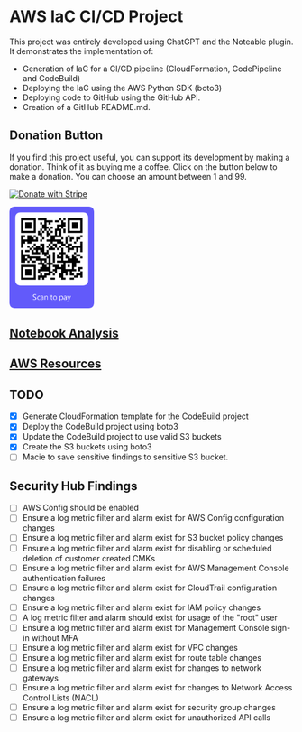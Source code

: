 
# AWS IaC CI/CD Project

This project was entirely developed using ChatGPT and the Noteable plugin. It demonstrates the implementation of:

- Generation of IaC for a CI/CD pipeline (CloudFormation, CodePipeline and CodeBuild)
- Deploying the IaC using the AWS Python SDK  (boto3)
- Deploying code to GitHub using the GitHub API.
- Creation of a GitHub README.md.

## Donation Button

If you find this project useful, you can support its development by making a donation. Think of it as buying me a coffee. Click on the button below to make a donation. You can choose an amount between 1 and 99.

[![Donate with Stripe](https://img.shields.io/badge/Donate%20with-Stripe-blue.svg)](https://buy.stripe.com/00g14peASeEd7xCcMM)

<img src="https://github.com/matthewhand/stripe-payment/raw/main/qr_00g14peASeEd7xCcMM.png" width="150" />

## [Notebook Analysis](notebook-analysis.md)

## [AWS Resources](aws-resources.md)

## TODO

- [x] Generate CloudFormation template for the CodeBuild project
- [x] Deploy the CodeBuild project using boto3
- [x] Update the CodeBuild project to use valid S3 buckets
- [x] Create the S3 buckets using boto3
- [ ] Macie to save sensitive findings to sensitive S3 bucket.

## Security Hub Findings
- [ ] AWS Config should be enabled
- [ ] Ensure a log metric filter and alarm exist for AWS Config configuration changes
- [ ] Ensure a log metric filter and alarm exist for S3 bucket policy changes
- [ ] Ensure a log metric filter and alarm exist for disabling or scheduled deletion of customer created CMKs
- [ ] Ensure a log metric filter and alarm exist for AWS Management Console authentication failures
- [ ] Ensure a log metric filter and alarm exist for CloudTrail configuration changes
- [ ] Ensure a log metric filter and alarm exist for IAM policy changes
- [ ] A log metric filter and alarm should exist for usage of the "root" user
- [ ] Ensure a log metric filter and alarm exist for Management Console sign-in without MFA
- [ ] Ensure a log metric filter and alarm exist for VPC changes
- [ ] Ensure a log metric filter and alarm exist for route table changes
- [ ] Ensure a log metric filter and alarm exist for changes to network gateways
- [ ] Ensure a log metric filter and alarm exist for changes to Network Access Control Lists (NACL)
- [ ] Ensure a log metric filter and alarm exist for security group changes
- [ ] Ensure a log metric filter and alarm exist for unauthorized API calls
